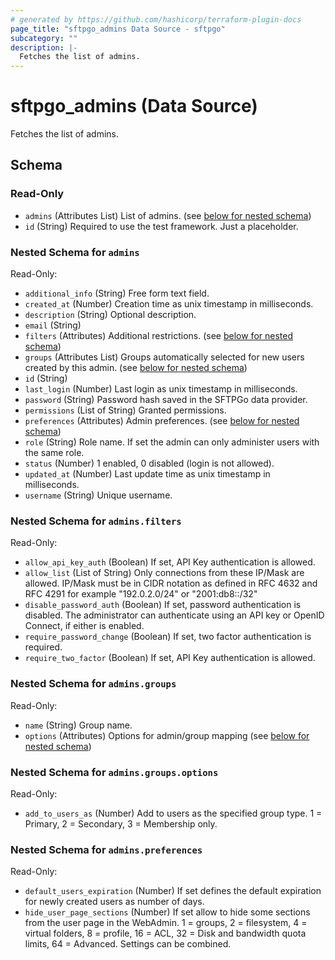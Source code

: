 ```yaml
---
# generated by https://github.com/hashicorp/terraform-plugin-docs
page_title: "sftpgo_admins Data Source - sftpgo"
subcategory: ""
description: |-
  Fetches the list of admins.
---
```


# sftpgo_admins (Data Source)

Fetches the list of admins.



<!-- schema generated by tfplugindocs -->
## Schema

### Read-Only

- `admins` (Attributes List) List of admins. (see [below for nested schema](#nestedatt--admins))
- `id` (String) Required to use the test framework. Just a placeholder.

<a id="nestedatt--admins"></a>
### Nested Schema for `admins`

Read-Only:

- `additional_info` (String) Free form text field.
- `created_at` (Number) Creation time as unix timestamp in milliseconds.
- `description` (String) Optional description.
- `email` (String)
- `filters` (Attributes) Additional restrictions. (see [below for nested schema](#nestedatt--admins--filters))
- `groups` (Attributes List) Groups automatically selected for new users created by this admin. (see [below for nested schema](#nestedatt--admins--groups))
- `id` (String)
- `last_login` (Number) Last login as unix timestamp in milliseconds.
- `password` (String) Password hash saved in the SFTPGo data provider.
- `permissions` (List of String) Granted permissions.
- `preferences` (Attributes) Admin preferences. (see [below for nested schema](#nestedatt--admins--preferences))
- `role` (String) Role name. If set the admin can only administer users with the same role.
- `status` (Number) 1 enabled, 0 disabled (login is not allowed).
- `updated_at` (Number) Last update time as unix timestamp in milliseconds.
- `username` (String) Unique username.

<a id="nestedatt--admins--filters"></a>
### Nested Schema for `admins.filters`

Read-Only:

- `allow_api_key_auth` (Boolean) If set, API Key authentication is allowed.
- `allow_list` (List of String) Only connections from these IP/Mask are allowed. IP/Mask must be in CIDR notation as defined in RFC 4632 and RFC 4291 for example "192.0.2.0/24" or "2001:db8::/32"
- `disable_password_auth` (Boolean) If set, password authentication is disabled. The administrator can authenticate using an API key or OpenID Connect, if either is enabled.
- `require_password_change` (Boolean) If set, two factor authentication is required.
- `require_two_factor` (Boolean) If set, API Key authentication is allowed.


<a id="nestedatt--admins--groups"></a>
### Nested Schema for `admins.groups`

Read-Only:

- `name` (String) Group name.
- `options` (Attributes) Options for admin/group mapping (see [below for nested schema](#nestedatt--admins--groups--options))

<a id="nestedatt--admins--groups--options"></a>
### Nested Schema for `admins.groups.options`

Read-Only:

- `add_to_users_as` (Number) Add to users as the specified group type. 1 = Primary, 2 = Secondary, 3 = Membership only.



<a id="nestedatt--admins--preferences"></a>
### Nested Schema for `admins.preferences`

Read-Only:

- `default_users_expiration` (Number) If set defines the default expiration for newly created users as number of days.
- `hide_user_page_sections` (Number) If set allow to hide some sections from the user page in the WebAdmin. 1 = groups, 2 = filesystem, 4 = virtual folders, 8 = profile, 16 = ACL, 32 = Disk and bandwidth quota limits, 64 = Advanced. Settings can be combined.

